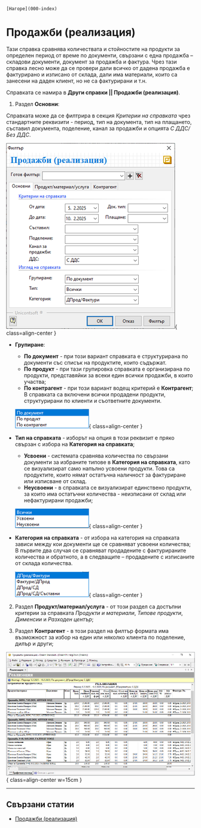 ```{only} html
[Нагоре](000-index)
```

# Продажби (реализация)

Тази справка сравнява количествата и стойностите на продукти за определен период от време по документи, свързани с една продажба – складови документи, документ за продажба и фактура. Чрез тази справка лесно може да се провери дали всичко от дадена продажба е фактурирано и изписано от склада, дали има материали, които са занесени на даден клиент, но не са фактурирани и т.н.

Справката се намира в **Други справки || Продажби (реализация)**.  

1) Раздел **Основни**:  

Справката може да се филтрира в секция *Критерии на справката* чрез стандартните реквизити - период, тип на документа, тип на плащането, съставил документа, поделение, канал за продажби и опцията *С ДДС/Без ДДС*. 

 ![](908-sales-realization1.png){ class=align-center } 

- **Групиране**:  
     - **По документ** - при този вариант справката е структурирана по документи със списък на продуктите, които съдържат.   
     - **По продукт** - при тази групировка справката е организирана по продукти, представяйки за всеки един всички продажби, в които участва;  
     - **По контрагент** - при този вариант водещ критерий е **Контрагент**;  
     В справката са включени всички продадени продукти, структурирани по клиенти и съответните документи.

    ![](908-sales-realization2.png){ class=align-center } 

- **Тип на справката** - изборът на опция в този реквизит е пряко свързан с избора на **Категория на справката**;  
    - **Усвоени** - системата сравнява количества по свързани документи за избраните типове в **Категория на справката**, като се визуализират само напълно усвоени продукти. Това са продуктите, които нямат остатъчна наличност за фактуриране или изписване от склад.  
    - **Неусвоени** - в справката се визуализират единствено продукти, за които има остатъчни количества - неизписани от склад или нефактурирани продажби;  

    ![](908-sales-realization3.png){ class=align-center } 

- **Категория на справката** - от избора на категория на справката зависи между кои документи ще се сравняват усвоени количества;  
В първите два случая се сравняват продадените с фактурираните количества и обратното, а в следващите – продадените с изписаните от склада количества.

    ![](908-sales-realization4.png){ class=align-center } 

2) Раздел **Продукт/материал/услуга** - от този раздел са достъпни критерии за справката *Продукти и материали*, *Типове продукти*, *Дименсии* и *Разходен център*;  

3) Раздел **Контрагент** - в този раздел на филтър формата има възможност за избор на един или няколко клиента по поделение, дилър и други;  

![](908-sales-realization5.png){ class=align-center w=15cm } 

___  
## Свързани статии

- [Продажби (реализация)](https://www.unicontsoft.com/cms/node/213)